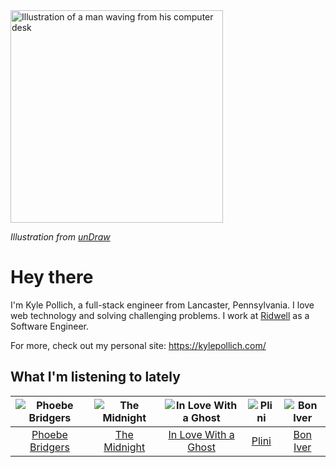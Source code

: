 <img src="https://user-images.githubusercontent.com/6766512/87306713-6f79d900-c4e6-11ea-989a-3242cbfc50c2.png" alt="Illustration of a man waving from his computer desk" height="340" />

_Illustration from [unDraw](https://undraw.co/)_

# Hey there

I'm Kyle Pollich, a full-stack engineer from Lancaster, Pennsylvania. I love web technology and solving challenging problems.
I work at [Ridwell](https://www.ridwell.com/) as a Software Engineer.

For more, check out my personal site: https://kylepollich.com/

## What I'm listening to lately

<!-- begin artists -->
  |![Phoebe Bridgers](https://i.scdn.co/image/3b6a427f0c54c0d116c433462ae1dd48474643d0)|![The Midnight](https://i.scdn.co/image/aef4c8f3992a5ddb727bd0468854d7e1047a8851)|![In Love With a Ghost](https://i.scdn.co/image/9f708e271d8aa32ea043e53281c27681c4273bf6)|![Plini](https://i.scdn.co/image/835ff128ddd8d8f29e07048ff191ca0b0ef685b3)|![Bon Iver](https://i.scdn.co/image/9258bf0ae0348dc7e2b1279507d2bf597c146bc4)|
  |:---:|:---:|:---:|:---:|:---:|
  |[Phoebe Bridgers](https://open.spotify.com/artist/1r1uxoy19fzMxunt3ONAkG)|[The Midnight](https://open.spotify.com/artist/2NFrAuh8RQdQoS7iYFbckw)|[In Love With a Ghost](https://open.spotify.com/artist/21tDFddcOFDYmiobTcls2O)|[Plini](https://open.spotify.com/artist/3Gs10XJ4S4OEFrMRqZJcic)|[Bon Iver](https://open.spotify.com/artist/4LEiUm1SRbFMgfqnQTwUbQ)|
<!-- end artists -->
